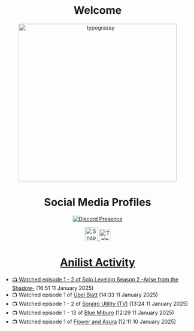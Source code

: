 <div align="center">

# Welcome
<a href="https://github.com/kawarimidoll/typograssy">
    <img alt="typograssy" src="https://typograssy.deno.dev/api?text=%E3%82%88%E3%81%86%E3%81%93%E3%81%9D%E3%81%BF%E3%81%AA%E3%81%95%E3%82%93%20-%20Sheby--&&l0=none&l1=82d9d0&l2=027353&l3=038c4c&l4=01402e&bg=none&frame=none&speed=100&comment=" width="421.99">
</a>

</div>

<div align="center">

# Social Media Profiles

[![Discord Presence](https://lanyard.cnrad.dev/api/612532963938271232)](https://discord.com/users/612532963938271232)


<a href="https://www.snapchat.com/add/a.sheby" title="Snapchat Profile">
    <img src="https://www.freepnglogos.com/uploads/snapchat-logo-png-0.png" width="35" alt="Snapchat Logo" />


<a href="https://t.me/ASheby" title="Telegram Profile">
    <img src="https://www.freepnglogos.com/uploads/telegram-logo-png-0.png" width="30" alt="Telegram Logo" />


</div>

<div align="center">

# Anilist Activity

</div>

<!-- ANILIST_ACTIVITY:start -->

-   📺 Watched episode 1 - 2 of [Solo Leveling Season 2 -Arise from the Shadow-](https://anilist.co/anime/176496) (16:51 11 January 2025)
-   📺 Watched episode 1 of [Übel Blatt](https://anilist.co/anime/175198) (14:33 11 January 2025)
-   📺 Watched episode 1 - 2 of [Sorairo Utility (TV)](https://anilist.co/anime/174596) (13:24 11 January 2025)
-   📺 Watched episode 1 - 13 of [Blue Miburo](https://anilist.co/anime/169258) (12:29 11 January 2025)
-   📺 Watched episode 1 of [Flower and Asura](https://anilist.co/anime/178022) (12:11 10 January 2025)

<!-- ANILIST_ACTIVITY:end -->
